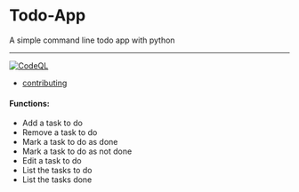 # Todo-App
A simple command line todo app with python
___
[![CodeQL](https://github.com/legit-programming/Todo-App/actions/workflows/codeql-analysis.yml/badge.svg)](https://github.com/legit-programming/Todo-App/actions/workflows/codeql-analysis.yml)

* [contributing](https://github.com/legit-programming/Todo-App/blob/main/CONTRIBUTING.md)

#### Functions:
* Add a task to do
* Remove a task to do
* Mark a task to do as done
* Mark a task to do as not done
* Edit a task to do
* List the tasks to do
* List the tasks done
